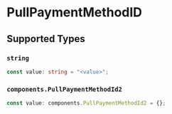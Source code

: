 # PullPaymentMethodID


## Supported Types

### `string`

```typescript
const value: string = "<value>";
```

### `components.PullPaymentMethodId2`

```typescript
const value: components.PullPaymentMethodId2 = {};
```

